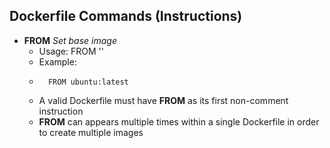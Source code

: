 ## Dockerfile Commands (Instructions)
- **FROM**  *Set base image*  
    -   Usage: FROM '<image>'
    -   Example:
    -       FROM ubuntu:latest

    - A valid Dockerfile must have **FROM** as its first non-comment instruction
    - **FROM** can appears multiple times within a single Dockerfile in order to create multiple images
